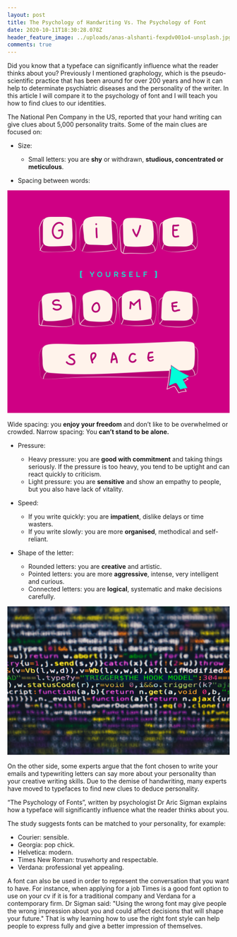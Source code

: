 ```yaml
---
layout: post
title: The Psychology of Handwriting Vs. The Psychology of Font
date: 2020-10-11T18:30:28.078Z
header_feature_image: ../uploads/anas-alshanti-fexpdv001o4-unsplash.jpg
comments: true
---
```

Did you know that a typeface can significantly influence what the reader thinks about you? Previously I mentioned graphology, which is the pseudo-scientific practice that has been around for over 200 years and how it can help to determinate psychiatric diseases and the personality of the writer. In this article I will compare it to the psychology of font and I will teach you how to find clues to our identities.

The National Pen Company in the US, reported that your hand writing can give clues about 5,000 personality traits. Some of the main clues are focused on: 

* Size:

  * Small letters: you are **shy** or withdrawn, **studious, concentrated or meticulous**.



* Spacing between words:

![](../uploads/united-nations-covid-19-response-tocmy_axt3w-unsplash.jpg)

Wide spacing: you **enjoy your freedom** and don’t like to be overwhelmed or crowded.
Narrow spacing: You **can’t stand to be alone.**

* Pressure:

  * Heavy pressure: you are **good with commitment** and taking things seriously. If the pressure is too heavy, you tend to be uptight and can react quickly to criticism. 
  * Light pressure: you are **sensitive** and show an empathy to people, but you also have lack of vitality.
* Speed:

  * If you write quickly: you are **impatient**, dislike delays or time wasters.
  * If you write slowly: you are more **organised**, methodical and self-reliant.
* Shape of the letter:

  * Rounded letters: you are **creative** and artistic.
  * Pointed letters: you are more **aggressive**, intense, very intelligent and curious.
  * Connected letters: you are **logical**, systematic and make decisions carefully.

![](../uploads/markus-spiske-rwkhlvk-bsm-unsplash.jpg)

On the other side, some experts argue that the font chosen to write your emails and typewriting letters can say more about your personality than your creative writing skills. Due to the demise of handwriting, many experts have moved to typefaces to find new clues to deduce personality.

“The Psychology of Fonts”, written by psychologist Dr Aric Sigman explains how a typeface will significantly influence what the reader thinks about you.  

The study suggests fonts can be matched to your personality, for example:

* Courier: sensible.
* Georgia: pop chick.
* Helvetica: modern.
* Times New Roman: truswhorty and respectable.
* Verdana: professional yet appealing.

A font can also be used in order to represent the conversation that you want to have. For instance, when applying for a job Times is a good font option to use on your cv if it is for a traditional company and Verdana for a contemporary firm.
Dr Sigman said: "Using the wrong font may give people the wrong impression about you and could affect decisions that will shape your future."
That is why learning how to use the right font style can help people to express fully and give a better impression of themselves.